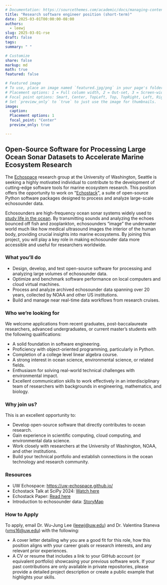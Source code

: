 ```yaml
---
# Documentation: https://sourcethemes.com/academic/docs/managing-content/
title: "Research software engineer position (short-term)"
date: 2025-03-01T00:00:00-08:00
authors: 
  - leewj
slug: 2025-03-01-rse
draft: false
tags: 
summary: " "

# Customize
share: false
markup: md
math: true
featured: false

# Featured image
# To use, place an image named `featured.jpg/png` in your page's folder.
# Placement options: 1 = Full column width, 2 = Out-set, 3 = Screen-width
# Focal point options: Smart, Center, TopLeft, Top, TopRight, Left, Right, BottomLeft, Bottom, BottomRight
# Set `preview_only` to `true` to just use the image for thumbnails.
image:
  caption:
  Placement options: 1
  focal_point: "Center"
  preview_only: true

---
```


## Open-Source Software for Processing Large Ocean Sonar Datasets to Accelerate Marine Ecosystem Research

The [Echospace](https://uw-echospace.github.io/) research group at the University of Washington, Seattle is seeking a highly motivated individual to contribute to the development of cutting-edge software tools for marine ecosystem research. This position offers the opportunity to work on "[Echostack](https://doi.org/10.25080/WXRH8633)", a suite of open-source Python software packages designed to process and analyze large-scale echosounder data.

Echosounders are high-frequency ocean sonar systems widely used to [study life in the ocean](https://storymaps.arcgis.com/stories/e245977def474bdba60952f30576908f). By transmitting sounds and analyzing the echoes bounced off fish and zooplankton, echosounders “image” the underwater world much like how medical ultrasound images the interior of the human body, providing crucial insights into marine ecosystems. By joining this project, you will play a key role in making echosounder data more accessible and useful for researchers worldwide.

### What you’ll do
- Design, develop, and test open-source software for processing and analyzing large volumes of echosounder data.
- Optimize and benchmark software performance on local computers and cloud virtual machines.
- Process and analyze archived echosounder data spanning over 20 years, collected by NOAA and other US institutions.
- Build and manage near real-time data workflows from research cruises.

### Who we’re looking for
We welcome applications from recent graduates, post-baccalaureate researchers, advanced undergraduates, or current master’s students with the following qualifications:
- A solid foundation in software engineering.
- Proficiency with object-oriented programming, particularly in Python.
- Completion of a college level linear algebra course.
- A strong interest in ocean science, environmental science, or related fields.
- Enthusiasm for solving real-world technical challenges with environmental impact.
- Excellent communication skills to work effectively in an interdisciplinary team of researchers with backgrounds in engineering, mathematics, and biology.

### Why join us?
This is an excellent opportunity to:
- Develop open-source software that directly contributes to ocean research.
- Gain experience in scientific computing, cloud computing, and environmental data science.
- Work closely with researchers at the University of Washington, NOAA, and other institutions.
- Build your technical portfolio and establish connections in the ocean technology and research community.

### Resources
- UW Echospace: https://uw-echospace.github.io/ 
- Echostack Talk at SciPy 2024: [Watch here](https://youtu.be/YRFxMGisGww)
- Echostack Paper: [Read here](https://doi.org/10.25080/WXRH8633)
- Introduction to echosounder data: [StoryMap](https://storymaps.arcgis.com/stories/e245977def474bdba60952f30576908f)

### How to Apply
To apply, email Dr. Wu-Jung Lee (leewj@uw.edu) and Dr. Valentina Staneva (vms16@uw.edu) with the following:
- A cover letter detailing why you are a good fit for this role, how this position aligns with your career goals or research interests, and any relevant prior experiences.
- A CV or resume that includes a link to your GitHub account (or equivalent portfolio) showcasing your previous software work.
If your past contributions are only available in private repositories, please provide a detailed project description or create a public example that highlights your skills.

